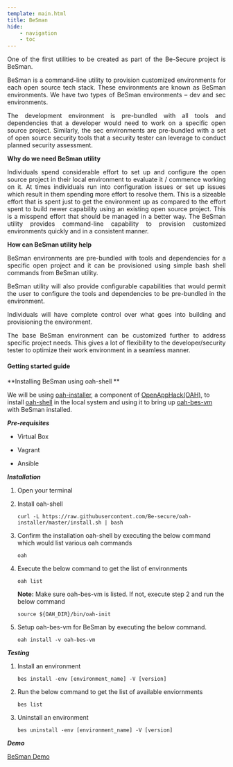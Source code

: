 ```yaml
---
template: main.html
title: BeSman
hide: 
    - navigation
    - toc
---
```


<div align="justify">
One of the first utilities to be created as part of the Be-Secure project is BeSman.
<p><p>
BeSman is a command-line utility to provision customized environments for each open source tech stack. These environments are known as BeSman environments. We have two types of BeSman environments – dev and sec environments. 
<p>
The development environment is pre-bundled with all tools and dependencies that a developer would need to work on a specific open source project. Similarly, the sec environments are pre-bundled with a set of open source security tools that a security tester can leverage to conduct planned security assessment. 
</div>
 
**Why do we need BeSman utility**

<div align="justify">
Individuals spend considerable effort to set up and configure the open source project in their local environment to evaluate it / commence working on it. At times individuals run into configuration issues or set up issues which result in them spending more effort to resolve them. This is a sizeable effort that is spent just to get the environment up as compared to the effort spent to build newer capability using an existing open source project. This is a misspend effort that should be managed in a better way. 
The BeSman utility provides command-line capability to provision customized environments quickly and in a consistent manner. 
</div>
 
**How can BeSman utility help**

<div align="justify">
BeSman environments are pre-bundled with tools and dependencies for a specific open project and it can be provisioned using simple bash shell commands from BeSman utility.

 
BeSman utility will also provide configurable capabilities that would permit the user to configure the tools and dependencies to be pre-bundled in the environment.

 
Individuals will have complete control over what goes into building and provisioning the environment.

 
The base BeSman environment can be customized further to address specific project needs. This gives a lot of flexibility to the developer/security  tester to optimize their work environment in a seamless manner.
</div>

#### **Getting started guide**

**Installing BeSman using oah-shell **

We will be using [oah-installer](https://github.com/hyperledgerkochi/oah-installer), a component of [OpenAppHack(OAH)](https://openapphack.github.io/OAH/), to install [oah-shell](https://github.com/hyperledgerkochi/oah-shell) in the local system and using it to bring up [oah-bes-vm](https://github.com/Be-Secure/oah-bes-vm) with BeSman installed.

**_Pre-requisites_**

* Virtual Box

* Vagrant

* Ansible


**_Installation_**

1. Open your terminal

2. Install oah-shell
   
    `curl -L https://raw.githubusercontent.com/Be-secure/oah-installer/master/install.sh | bash`

3. Confirm the installation oah-shell by executing the below command which would list various oah commands

    `oah`

4. Execute the below command to get the list of environments

    `oah list`

    **Note:** Make sure oah-bes-vm is listed. If not, execute step 2 and run the below command
    
    `source ${OAH_DIR}/bin/oah-init`

7. Setup oah-bes-vm for BeSman by executing the below command.
  
    `oah install -v oah-bes-vm`


**_Testing_**

1. Install an environment

    `bes install -env [environment_name] -V [version]`

2. Run the below command to get the list of available enviornments

    `bes list`

3. Uninstall an environment

    `bes uninstall -env [environment_name] -V [version]`


**_Demo_**

<a href="https://vimeo.com/570839886/50aeb9d751" target="_blank">BeSman Demo</a>